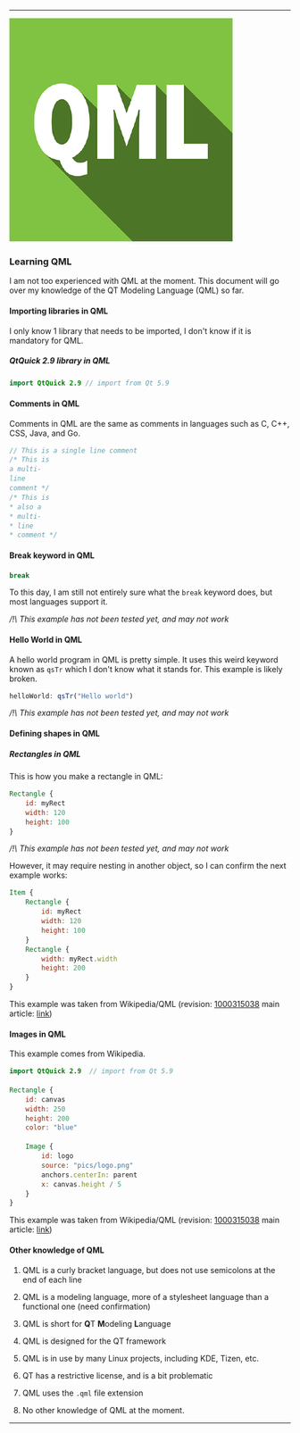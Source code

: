 
***

![/QML_Logo.png](/QML_Logo.png)

### Learning QML

I am not too experienced with QML at the moment. This document will go over my knowledge of the QT Modeling Language (QML) so far.

#### Importing libraries in QML

I only know 1 library that needs to be imported, I don't know if it is mandatory for QML.

##### QtQuick 2.9 library in QML

```qml
import QtQuick 2.9 // import from Qt 5.9
```

#### Comments in QML

Comments in QML are the same as comments in languages such as C, C++, CSS, Java, and Go.

```qml
// This is a single line comment
/* This is
a multi-
line
comment */
/* This is
* also a
* multi-
* line
* comment */
```

#### Break keyword in QML

```qml
break
```

To this day, I am still not entirely sure what the `break` keyword does, but most languages support it.

_/!\ This example has not been tested yet, and may not work_

#### Hello World in QML

A hello world program in QML is pretty simple. It uses this weird keyword known as `qsTr` which I don't know what it stands for. This example is likely broken.

```qml
helloWorld: qsTr("Hello world")
```

_/!\ This example has not been tested yet, and may not work_

#### Defining shapes in QML

##### Rectangles in QML

This is how you make a rectangle in QML:

```qml
Rectangle {
	id: myRect
	width: 120
	height: 100
}
```

_/!\ This example has not been tested yet, and may not work_

However, it may require nesting in another object, so I can confirm the next example works:

```qml
Item {
	Rectangle {
		id: myRect
		width: 120
		height: 100
	}
	Rectangle {
		width: myRect.width
		height: 200
	}
}
```

This example was taken from Wikipedia/QML (revision: [1000315038](https://en.wikipedia.org/w/index.php?title=QML&oldid=1000315038) main article: [link](https://en.wikipedia.org/wiki/QML)) 

#### Images in QML

This example comes from Wikipedia.

```qml
import QtQuick 2.9  // import from Qt 5.9

Rectangle {
	id: canvas
	width: 250
	height: 200
	color: "blue"

	Image {
		id: logo
		source: "pics/logo.png"
		anchors.centerIn: parent
 		x: canvas.height / 5
	}
}
```

This example was taken from Wikipedia/QML (revision: [1000315038](https://en.wikipedia.org/w/index.php?title=QML&oldid=1000315038) main article: [link](https://en.wikipedia.org/wiki/QML)) 

#### Other knowledge of QML

1. QML is a curly bracket language, but does not use semicolons at the end of each line

2. QML is a modeling language, more of a stylesheet language than a functional one (need confirmation)

3. QML is short for **Q**T **M**odeling **L**anguage

4. QML is designed for the QT framework

5. QML is in use by many Linux projects, including KDE, Tizen, etc.

6. QT has a restrictive license, and is a bit problematic

7. QML uses the `.qml` file extension

8. No other knowledge of QML at the moment.

***
